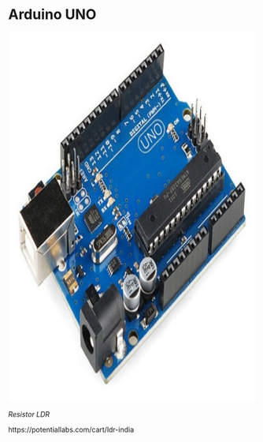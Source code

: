 <h1>Arduino UNO</h1>
<p><img src="https://raw.githubusercontent.com/Epaminondaslage/Arduino-Uno/master/Figuras/Arduino%20Uno%20R3.png" alt="" width="961" height="749" /></p>

<p><em>Resistor LDR</em></p>
<p>https://potentiallabs.com/cart/ldr-india</p>
